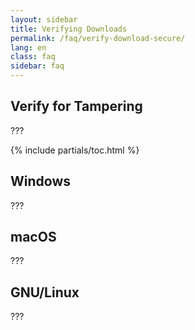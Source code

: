 ```yaml
---
layout: sidebar
title: Verifying Downloads
permalink: /faq/verify-download-secure/
lang: en
class: faq
sidebar: faq
---
```


## Verify for Tampering

???

{% include partials/toc.html %}


## Windows

???

## macOS

???


## GNU/Linux

???
